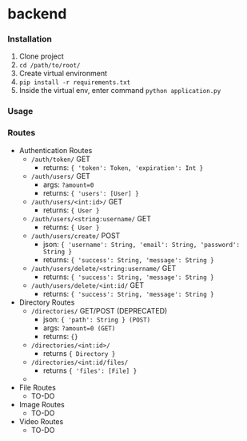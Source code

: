 # backend

### Installation
1. Clone project
2. `cd /path/to/root/`
3. Create virtual environment
4. `pip install -r requirements.txt` 
5. Inside the virtual env, enter command `python application.py`

### Usage 

### Routes
+ Authentication Routes
  + `/auth/token/` GET
    + returns: `{ 'token': Token, 'expiration': Int }`
  + `/auth/users/` GET
    + args: `?amount=0`
    + returns: `{ 'users': [User] }`
  + `/auth/users/<int:id>/` GET
    + returns: `{ User }`
  + `/auth/users/<string:username/` GET
    + returns: `{ User }`
  + `/auth/users/create/` POST
    + json: `{ 'username': String, 'email': String, 'password': String }`
    + returns: `{ 'success': String, 'message': String }`
  + `/auth/users/delete/<string:username/` GET
    + returns: `{ 'success': String, 'message': String }`
  + `/auth/users/delete/<int:id/` GET
    + returns: `{ 'success': String, 'message': String }`
+ Directory Routes
  + `/directories/` GET/POST (DEPRECATED)
    + json: `{ 'path': String } (POST)`
    + args: `?amount=0 (GET)`
    + returns: `{}`
  + `/directories/<int:id>/`
    + returns `{ Directory }`
  + `/directories/<int:id/files/`
    + returns `{ 'files': [File] }`
  + 
+ File Routes
  + TO-DO
+ Image Routes
  + TO-DO
+ Video Routes
  + TO-DO

